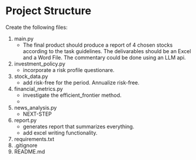 # Project Structure

Create the following files:

1. main.py
    - The final product should produce a report of 4 chosen stocks according to the task guidelines. The delivarables should be an Excel and a Word File. The commentary could be done using an LLM api. 
2. investment_policy.py
    - incorporate a risk profile questionare.
3. stock_data.py
    - add risk-free for the period. Annualize risk-free.
4. financial_metrics.py
    - investigate the efficient_frontier method.
    - 
5. news_analysis.py
    - NEXT-STEP
6. report.py
    - generates report that summarizes everything. 
    - add excel writing functionality.
7. requirements.txt
8. .gitignore
9. README.md